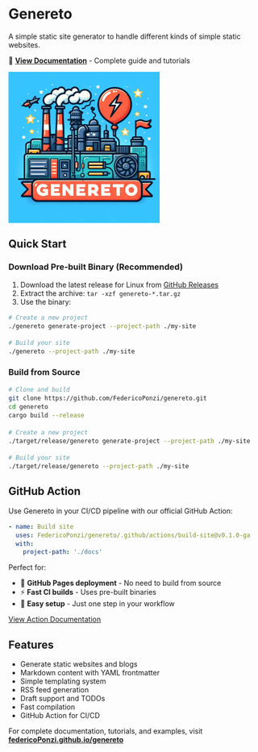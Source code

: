# Genereto

A simple static site generator to handle different kinds of simple static websites.

📖 **[View Documentation](https://federicoPonzi.github.io/genereto)** - Complete guide and tutorials

[<img src="https://github.com/FedericoPonzi/genereto/raw/main/assets/genereto-logo.jpg" width="300" align="center">](https://github.com/FedericoPonzi/genereto/raw/main/assets/genereto-logo.jpg)

## Quick Start

### Download Pre-built Binary (Recommended)

1. Download the latest release for Linux from [GitHub Releases](https://github.com/FedericoPonzi/genereto/releases/latest)
2. Extract the archive: `tar -xzf genereto-*.tar.gz`
3. Use the binary:

```bash
# Create a new project
./genereto generate-project --project-path ./my-site

# Build your site
./genereto --project-path ./my-site
```

### Build from Source

```bash
# Clone and build
git clone https://github.com/FedericoPonzi/genereto.git
cd genereto
cargo build --release

# Create a new project
./target/release/genereto generate-project --project-path ./my-site

# Build your site
./target/release/genereto --project-path ./my-site
```

## GitHub Action

Use Genereto in your CI/CD pipeline with our official GitHub Action:

```yaml
- name: Build site
  uses: FedericoPonzi/genereto/.github/actions/build-site@v0.1.0-ga
  with:
    project-path: './docs'
```

Perfect for:
- 🚀 **GitHub Pages deployment** - No need to build from source
- ⚡ **Fast CI builds** - Uses pre-built binaries
- 🔧 **Easy setup** - Just one step in your workflow

[View Action Documentation](./.github/actions/build-site/README.md)

## Features

- Generate static websites and blogs
- Markdown content with YAML frontmatter
- Simple templating system
- RSS feed generation
- Draft support and TODOs
- Fast compilation
- GitHub Action for CI/CD

For complete documentation, tutorials, and examples, visit **[federicoPonzi.github.io/genereto](https://federicoPonzi.github.io/genereto)**
